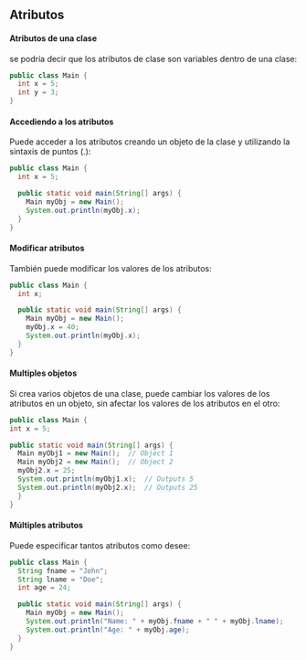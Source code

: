 ## Atributos

#### Atributos de una clase
se podría decir que los atributos de clase son variables dentro de una clase:
```java
public class Main {
  int x = 5;
  int y = 3;
}
```

#### Accediendo a los atributos
Puede acceder a los atributos creando un objeto de la clase y utilizando la sintaxis de puntos (.):
```java
public class Main {
  int x = 5;

  public static void main(String[] args) {
    Main myObj = new Main();
    System.out.println(myObj.x);
  }
}
```

#### Modificar atributos
También puede modificar los valores de los atributos:
```java
public class Main {
  int x;

  public static void main(String[] args) {
    Main myObj = new Main();
    myObj.x = 40;
    System.out.println(myObj.x);
  }
}
```

#### Multiples objetos
Si crea varios objetos de una clase, puede cambiar los valores de los atributos en un objeto, sin afectar los valores de los atributos en el otro:
```java
public class Main {
int x = 5;

public static void main(String[] args) {
  Main myObj1 = new Main();  // Object 1
  Main myObj2 = new Main();  // Object 2
  myObj2.x = 25;
  System.out.println(myObj1.x);  // Outputs 5
  System.out.println(myObj2.x);  // Outputs 25
  }
}
```

#### Múltiples atributos
Puede especificar tantos atributos como desee:
```java
public class Main {
  String fname = "John";
  String lname = "Doe";
  int age = 24;

  public static void main(String[] args) {
    Main myObj = new Main();
    System.out.println("Name: " + myObj.fname + " " + myObj.lname);
    System.out.println("Age: " + myObj.age);
  }
}
```